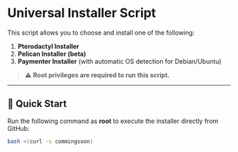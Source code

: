 # Universal Installer Script

This script allows you to choose and install one of the following:

1. **Pterodactyl Installer**
2. **Pelican Installer (beta)**
3. **Paymenter Installer** (with automatic OS detection for Debian/Ubuntu)

> ⚠️ **Root privileges are required to run this script.**

---

## 🚀 Quick Start

Run the following command as **root** to execute the installer directly from GitHub:

```bash
bash <(curl -s commingsoon)

